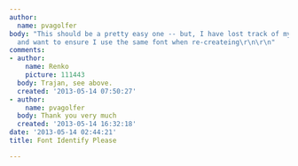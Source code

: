 ```yaml
---
author:
  name: pvagolfer
body: "This should be a pretty easy one -- but, I have lost track of my graphic designer,
  and want to ensure I use the same font when re-createing\r\n\r\n"
comments:
- author:
    name: Renko
    picture: 111443
  body: Trajan, see above.
  created: '2013-05-14 07:50:27'
- author:
    name: pvagolfer
  body: Thank you very much
  created: '2013-05-14 16:32:18'
date: '2013-05-14 02:44:21'
title: Font Identify Please

---
```

